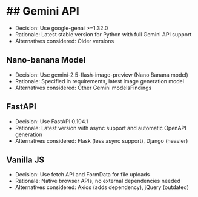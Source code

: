 # ## Gemini API
- Decision: Use google-genai >=1.32.0
- Rationale: Latest stable version for Python with full Gemini API support
- Alternatives considered: Older versions

## Nano-banana Model
- Decision: Use gemini-2.5-flash-image-preview (Nano Banana model)
- Rationale: Specified in requirements, latest image generation model
- Alternatives considered: Other Gemini modelsFindings

## FastAPI
- Decision: Use FastAPI 0.104.1
- Rationale: Latest version with async support and automatic OpenAPI generation
- Alternatives considered: Flask (less async support), Django (heavier)

## Vanilla JS
- Decision: Use fetch API and FormData for file uploads
- Rationale: Native browser APIs, no external dependencies needed
- Alternatives considered: Axios (adds dependency), jQuery (outdated)
